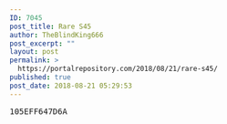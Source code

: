 ```yaml
---
ID: 7045
post_title: Rare S45
author: TheBlindKing666
post_excerpt: ""
layout: post
permalink: >
  https://portalrepository.com/2018/08/21/rare-s45/
published: true
post_date: 2018-08-21 05:29:53
---
```

<pre>105EFF647D6A</pre>